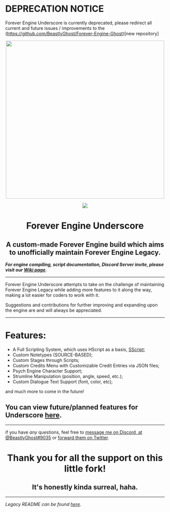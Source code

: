 # DEPRECATION NOTICE
Forever Engine Underscore is currently deprecated, please redirect all current and future issues / improvements to the (https://github.com/BeastlyGhost/Forever-Engine-Ghost)[new repository]

<p align="center">
  <img src="https://cdn.discordapp.com/attachments/930661629505466448/1031418430760427530/feULogo.png" width="500"/></a>
</p>

<p align="center">
  <img src="https://img.shields.io/github/repo-size/BeastlyGhost/Forever-Engine-Underscore"/></a>
</p>

<h1 align="center">Forever Engine Underscore</h1>
<h2 align="center">A custom-made Forever Engine build which aims to unofficially maintain Forever Engine Legacy.</h2>

***For engine compiling, script documentation, Discord Server invite, please visit our [Wiki page](https://github.com/BeastlyGhost/Forever-Engine-Underscore/wiki)***.

----------------------------------------------
Forever Engine Underscore attempts to take on the challenge of maintaining Forever Engine Legacy while adding more features to it along the way, making a lot easier for coders to work with it.

Suggestions and contributions for further improving and expanding upon the engine are and will always be appreciated.

----------------------------------------------
# Features:
* A Full Scripting System, which uses HScript as a basis, [SScript](https://github.com/TheWorldMachinima/SScript);
* Custom Notetypes (SOURCE-BASED);
* Custom Stages through Scripts;
* Custom Credits Menu with Customizable Credit Entries via JSON files;
* Psych Engine Character Support;
* Strumline Manipulation (position, angle, speed, etc.);
* Custom Dialogue Text Support (font, color, etc);

and much more to come in the future!

## You can view future/planned features for Underscore [here](/docs/PLANNED-FEATURES.md).

----------------------------------------------

if you have *any* questions, feel free to [message me on Discord, at @BeastlyGhost#9035](https://discord.com/users/597124141530742805) or [forward them on Twitter](https://twitter.com/Fan_de_RPG).


<h1 align="center">Thank you for all the support on this little fork!</h1>
<h2 align="center">It's honestly kinda surreal, haha.</h2>


----------------------------------------------
*Legacy README can be found [here](https://github.com/Yoshubs/Forever-Engine-Legacy/blob/master/README.md)*.
